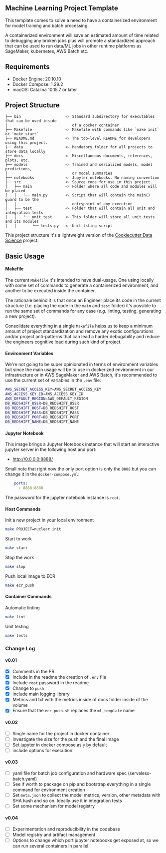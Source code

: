 
## Machine Learning Project Template
This template comes to solve a need to have a containerized environment for model 
training and batch processing.

A containerized environment will save an estimated amount of time related to
debugging any broken jobs plus will promote a standardized approach that can be used
to run data/ML jobs in other runtime platforms as SageMaker, kubernetes, AWS Batch etc.

## Requirements 
- Docker Engine: 20.10.10 
- Docker Compose: 1.29.2
- macOS: Catalina 10.15.7 or later


## Project Structure
```
├── bin                    <- Standard subdirectory for executables that can be used inside 
│                             of a docker container
├── Makefile               <- Makefile with commands like `make init` or `make start`
├── README.md              <- The top-level README for developers using this project.
├── data                   <- Mandatory folder for all projects to store data locally
├── docs                   <- Miscellaneous documents, references, plots, etc. 
├── models                 <- Trained and serialized models, model predictions, 
│                             or model summaries
├── notebooks              <- Jupyter notebooks. No naming convention
├── src                    <- Source code for use in this project.
│   ├── main               <- Folder where all code and modules will be placed
│   │   └── main.py        <- Script that will contain the main() guard to be the 
│   │                         entrypoint of any execution
│   ├── test               <- Folder that will contain all unit and integration tests
│   │   └── unit_test      <- This folder will store all unit tests and its modules
│   │       └── tests.py   <- Unit tsting script 
```

This project structure it's a lightweight version of the 
[Cookiecutter Data Science](https://github.com/drivendata/cookiecutter-data-science) 
project. 




## Basic Usage
#### Makefile 
The current `Makefile` it's intended to have dual-usage. One using locally  
with some set of commands to generate a containerized environment, and another
to be executed inside the container. 

The rationale behind it is that once an Engineer place its code in the current
structure (_i.e._ placing the code in the `main` and `test` folder) it's possible
to run the same set of commands for any case (_e.g._ linting, testing, generating a 
new project).

Consolidate everything in a single `Makefile` helps us to keep a minimum amount of 
project standardization and remove any exotic configurations and/or project 
anti-patterns that can lead a harder debugability and reduce the engineers 
cognitive load during such kind of project.


#### Environment Variables
We're not going to be super opinionated in terms of environment variables
but since the main usage will be to use in dockerized environment in our
infrastructure or in AWS SageMaker and AWS Batch, it's recommended to use
the current set of variables in the ``.env`` file:

```bash
AWS_SECRET_ACCESS_KEY=AWS_SECRET_ACCESS_KEY
AWS_ACCESS_KEY_ID=AWS_ACCESS_KEY_ID
AWS_DEFAULT_REGION=AWS_DEFAULT_REGION
DB_REDSHIFT_USER=DB_REDSHIFT_USER
DB_REDSHIFT_HOST=DB_REDSHIFT_HOST
DB_REDSHIFT_PASS=DB_REDSHIFT_PASS
DB_REDSHIFT_PORT=DB_REDSHIFT_PORT
DB_REDSHIFT_NAME=DB_REDSHIFT_NAME
```

#### Jupyter Notebook
This image brings a Jupyter Notebook instance that will start an interactive jupyter 
server in the following host and port:

- http://0.0.0.0:8888/

Small note that right now the only port option is only the ``8888`` but you can change it
in the ``docker-compose.yml``:
```yaml
    ports:
      - 8888:8888
```

The password for the jupyter notebook instance is `root`.

#### Host Commands
Init a new project in your local environment
```sh
make PROJECT=nuclear init
```

Start to work
```sh
make start
```

Stop the work
```sh
make stop
```

Push local image to ECR
```sh
make ecr_push
```

#### Container Commands
Automatic linting
```sh
make lint
```

Unit testing
```sh
make tests
```




### Change Log
#### v0.01
- [x] Comments in the PR
- [x] Include in the readme the creation of ``.env`` file
- [x] Include ``root`` password in the readme
- [X] Change to `push`
- [X] include main logging library
- [X] Metrics and txt with the metrics inside of docs folder inside of the volume
- [X] Ensure that the ``ecr_push.sh`` replaces the `ml_template` name

#### v0.02
- [ ] Single name for the project in docker container
- [ ] Investigate the size for the push and the final image
- [ ] Set jupyter in docker compose as ``y`` by default
- [ ] include options for execution

#### v0.03
- [ ] yaml file for batch job configuration and hardware spec (serveless-batch.yaml)
- [ ] See if worth to package on pip and bootstrap everything in a single command for environment creation
- [ ] Set ``meta.json`` to collect the model metrics, version, other metadata with SHA hash and so on. 
  Ideally use it in integration tests
- [ ] Set some mechanism for model registry  

#### v0.04
- [ ] Experimentation and reproducibility in the codebase
- [ ] Model registry and artifact management
- [ ] Options to change which port jupyter notebooks get exposed at, so we can run several containers in parallel
